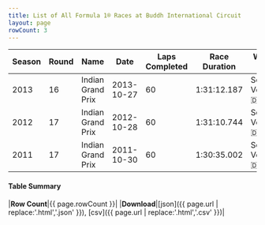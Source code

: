 ```yaml
---
title: List of All Formula 1® Races at Buddh International Circuit
layout: page
rowCount: 3
---
```


| Season | Round | Name | Date | Laps Completed | Race Duration | Winning Driver | Winning Constructor |
|--|--|--|--|--|--|--|--|
| 2013 | 16 | Indian Grand Prix | 2013-10-27 | 60 | 1:31:12.187 | Sebastian Vettel 🇩🇪 | Red Bull 🇦🇹 |
| 2012 | 17 | Indian Grand Prix | 2012-10-28 | 60 | 1:31:10.744 | Sebastian Vettel 🇩🇪 | Red Bull 🇦🇹 |
| 2011 | 17 | Indian Grand Prix | 2011-10-30 | 60 | 1:30:35.002 | Sebastian Vettel 🇩🇪 | Red Bull 🇦🇹 |

#### Table Summary

|**Row Count**|{{ page.rowCount }}|
|**Download**|[json]({{ page.url | replace:'.html','.json' }}), [csv]({{ page.url | replace:'.html','.csv' }})|
